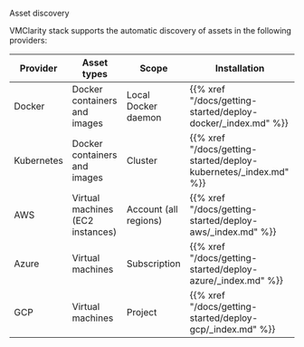 Asset discovery

VMClarity stack supports the automatic discovery of assets in the following providers:

| Provider   | Asset types                      | Scope                 | Installation                                                     |
|------------|----------------------------------|-----------------------|------------------------------------------------------------------|
| Docker     | Docker containers and images     | Local Docker daemon   | {{% xref "/docs/getting-started/deploy-docker/_index.md" %}} |
| Kubernetes | Docker containers and images     | Cluster               | {{% xref "/docs/getting-started/deploy-kubernetes/_index.md" %}}  |
| AWS        | Virtual machines (EC2 instances) | Account (all regions) | {{% xref "/docs/getting-started/deploy-aws/_index.md" %}}  |
| Azure      | Virtual machines                 | Subscription          | {{% xref "/docs/getting-started/deploy-azure/_index.md" %}}  |
| GCP        | Virtual machines                 | Project               | {{% xref "/docs/getting-started/deploy-gcp/_index.md" %}}  |
